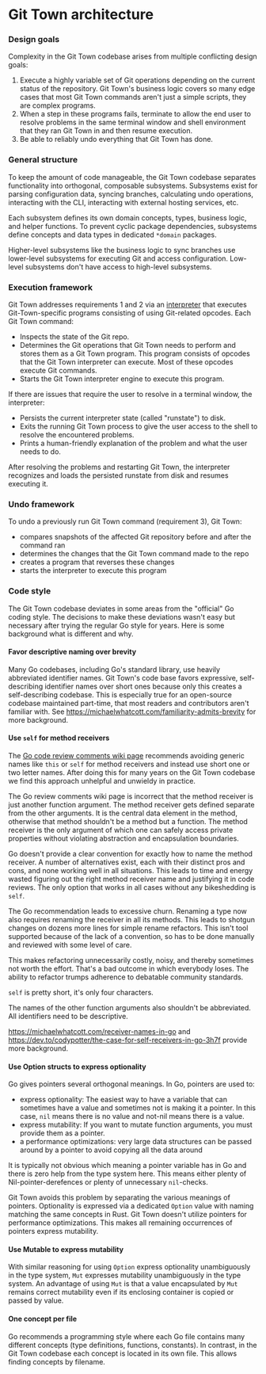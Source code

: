 # Git Town architecture

### Design goals

Complexity in the Git Town codebase arises from multiple conflicting design
goals:

1. Execute a highly variable set of Git operations depending on the current
   status of the repository. Git Town's business logic covers so many edge cases
   that most Git Town commands aren't just a simple scripts, they are complex
   programs.
2. When a step in these programs fails, terminate to allow the end user to
   resolve problems in the same terminal window and shell environment that they
   ran Git Town in and then resume execution.
3. Be able to reliably undo everything that Git Town has done.

### General structure

To keep the amount of code manageable, the Git Town codebase separates
functionality into orthogonal, composable subsystems. Subsystems exist for
parsing configuration data, syncing branches, calculating undo operations,
interacting with the CLI, interacting with external hosting services, etc.

Each subsystem defines its own domain concepts, types, business logic, and
helper functions. To prevent cyclic package dependencies, subsystems define
concepts and data types in dedicated `*domain` packages.

Higher-level subsystems like the business logic to sync branches use lower-level
subsystems for executing Git and access configuration. Low-level subsystems
don't have access to high-level subsystems.

### Execution framework

Git Town addresses requirements 1 and 2 via an
[interpreter](https://en.wikipedia.org/wiki/Interpreter_(computing)) that
executes Git-Town-specific programs consisting of using Git-related opcodes.
Each Git Town command:

- Inspects the state of the Git repo.
- Determines the Git operations that Git Town needs to perform and stores them
  as a Git Town program. This program consists of opcodes that the Git Town
  interpreter can execute. Most of these opcodes execute Git commands.
- Starts the Git Town interpreter engine to execute this program.

If there are issues that require the user to resolve in a terminal window, the
interpreter:

- Persists the current interpreter state (called "runstate") to disk.
- Exits the running Git Town process to give the user access to the shell to
  resolve the encountered problems.
- Prints a human-friendly explanation of the problem and what the user needs to
  do.

After resolving the problems and restarting Git Town, the interpreter recognizes
and loads the persisted runstate from disk and resumes executing it.

### Undo framework

To undo a previously run Git Town command (requirement 3), Git Town:

- compares snapshots of the affected Git repository before and after the command
  ran
- determines the changes that the Git Town command made to the repo
- creates a program that reverses these changes
- starts the interpreter to execute this program

### Code style

The Git Town codebase deviates in some areas from the "official" Go coding
style. The decisions to make these deviations wasn't easy but necessary after
trying the regular Go style for years. Here is some background what is different
and why.

#### Favor descriptive naming over brevity

Many Go codebases, including Go's standard library, use heavily abbreviated
identifier names. Git Town's code base favors expressive, self-describing
identifier names over short ones because only this creates a self-describing
codebase. This is especially true for an open-source codebase maintained
part-time, that most readers and contributors aren't familiar with. See
https://michaelwhatcott.com/familiarity-admits-brevity for more background.

#### Use `self` for method receivers

The
[Go code review comments wiki page](https://go.dev/wiki/CodeReviewComments#receiver-names)
recommends avoiding generic names like `this` or `self` for method receivers and
instead use short one or two letter names. After doing this for many years on
the Git Town codebase we find this approach unhelpful and unwieldy in practice.

The Go review comments wiki page is incorrect that the method receiver is just
another function argument. The method receiver gets defined separate from the
other arguments. It is the central data element in the method, otherwise that
method shouldn't be a method but a function. The method receiver is the only
argument of which one can safely access private properties without violating
abstraction and encapsulation boundaries.

Go doesn't provide a clear convention for exactly how to name the method
receiver. A number of alternatives exist, each with their distinct pros and
cons, and none working well in all situations. This leads to time and energy
wasted figuring out the right method receiver name and justifying it in code
reviews. The only option that works in all cases without any bikeshedding is
`self`.

The Go recommendation leads to excessive churn. Renaming a type now also
requires renaming the receiver in all its methods. This leads to shotgun changes
on dozens more lines for simple rename refactors. This isn't tool supported
because of the lack of a convention, so has to be done manually and reviewed
with some level of care.

This makes refactoring unnecessarily costly, noisy, and thereby sometimes not
worth the effort. That's a bad outcome in which everybody loses. The ability to
refactor trumps adherence to debatable community standards.

`self` is pretty short, it's only four characters.

The names of the other function arguments also shouldn't be abbreviated. All
identifiers need to be descriptive.

https://michaelwhatcott.com/receiver-names-in-go and
https://dev.to/codypotter/the-case-for-self-receivers-in-go-3h7f provide more
background.

#### Use Option structs to express optionality

Go gives pointers several orthogonal meanings. In Go, pointers are used to:

- express optionality: The easiest way to have a variable that can sometimes
  have a value and sometimes not is making it a pointer. In this case, `nil`
  means there is no value and not-nil means there is a value.
- express mutability: If you want to mutate function arguments, you must provide
  them as a pointer.
- a performance optimizations: very large data structures can be passed around
  by a pointer to avoid copying all the data around

It is typically not obvious which meaning a pointer variable has in Go and there
is zero help from the type system here. This means either plenty of
Nil-pointer-derefences or plenty of unnecessary `nil`-checks.

Git Town avoids this problem by separating the various meanings of pointers.
Optionality is expressed via a dedicated `Option` value with naming matching the
same concepts in Rust. Git Town doesn't utilize pointers for performance
optimizations. This makes all remaining occurrences of pointers express
mutability.

#### Use Mutable to express mutability

With similar reasoning for using `Option` express optionality unambiguously in
the type system, `Mut` expresses mutability unambiguously in the type system. An
advantage of using `Mut` is that a value encapsulated by `Mut` remains correct
mutability even if its enclosing container is copied or passed by value.

#### One concept per file

Go recommends a programming style where each Go file contains many different
concepts (type definitions, functions, constants). In contrast, in the Git Town
codebase each concept is located in its own file. This allows finding concepts
by filename.
